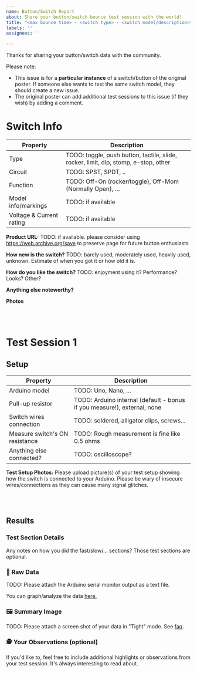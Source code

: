 ```yaml
---
name: Button/Switch Report
about: Share your button/switch bounce test session with the world!
title: "<max bounce time> - <switch type> - <switch model/description>"
labels: ''
assignees: ''

---
```


Thanks for sharing your button/switch data with the community.

Please note: 
- This issue is for a **particular instance** of a switch/button of the original poster. If someone else wants to test the same switch model, they should create a new issue.
- The original poster can add additional test sessions to this issue (if they wish) by adding a comment.

# Switch Info
<!-- Please fill out the following information about the switch you are testing: -->

Property                           | Description            
--------------------------- | -----------------------
Type                                 | TODO: toggle, push button, tactile, slide, rocker, limit, dip, stomp, e-stop, other
Circuit                              | TODO: SPST, SPDT, ..
Function                           |  TODO: Off-On (rocker/toggle), Off-Mom (Normally Open), ...
Model info/markings       |  TODO: if available
Voltage & Current rating |  TODO: if available

**Product URL:**  TODO: if available. please consider using https://web.archive.org/save to preserve page for future button enthusiasts

**How new is the switch?** TODO: barely used, moderately used, heavily used, unknown. Estimate of when you got it or how old it is.

**How do you like the switch?** TODO: enjoyment using it? Performance? Looks? Other?

**Anything else noteworthy?**

**Photos**
<!-- Please attach photos of the button/switch. -->
<!-- Feel free to also attach some marketing images. -->

<br><br>

# Test Session 1

## Setup
<!-- Please fill out the following information about your test setup: -->

Property                                      | Description
----------------------------------- | -----------------------------------------------------
Arduino model                            | TODO: Uno, Nano, ...
Pull-up resistor                            | TODO: Arduino internal (default - bonus if you measure!), external, none
Switch wires connection              | TODO: soldered, alligator clips, screws...
Measure switch's ON resistance | TODO: Rough measurement is fine like 0.5 ohms
Anything else connected?           | TODO: oscilloscope?

**Test Setup Photos:**
Please upload picture(s) of your test setup showing how the switch is connected to your Arduino. Please be wary of insecure wires/connections as they can cause many signal glitches.

<br><br>


## Results
### Test Section Details
Any notes on how you did the fast/slow/... sections? Those test sections are optional.

### 📄 Raw Data
TODO: Please attach the Arduino serial monitor output as a text file.

You can graph/analyze the data [here.](https://adamfk.github.io/bouncy-button/bbb-browser/gui.html)

### 🖼️ Summary Image
TODO: Please attach a screen shot of your data in "Tight" mode. See [faq](https://github.com/adamfk/bouncy-button-data/blob/main/faq.md).

### 🕵️ Your Observations (optional)
If you'd like to, feel free to include additional highlights or observations from your test session. It's always interesting to read about.
